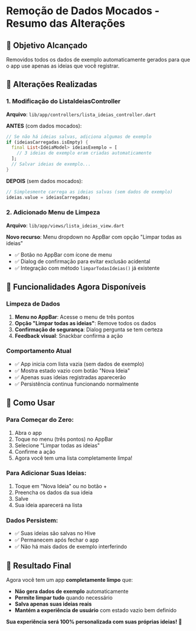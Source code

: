 # Remoção de Dados Mocados - Resumo das Alterações

## 🎯 **Objetivo Alcançado**

Removidos todos os dados de exemplo automaticamente gerados para que o app use apenas as ideias que você registrar.

## 🔧 **Alterações Realizadas**

### 1. **Modificação do ListaIdeiasController**

**Arquivo**: `lib/app/controllers/lista_ideias_controller.dart`

**ANTES** (com dados mocados):

```dart
// Se não há ideias salvas, adiciona algumas de exemplo
if (ideiasCarregadas.isEmpty) {
  final List<IdeiaModel> ideiasExemplo = [
    // 3 ideias de exemplo eram criadas automaticamente
  ];
  // Salvar ideias de exemplo...
}
```

**DEPOIS** (sem dados mocados):

```dart
// Simplesmente carrega as ideias salvas (sem dados de exemplo)
ideias.value = ideiasCarregadas;
```

### 2. **Adicionado Menu de Limpeza**

**Arquivo**: `lib/app/views/lista_ideias_view.dart`

**Novo recurso**: Menu dropdown no AppBar com opção "Limpar todas as ideias"

- ✅ Botão no AppBar com ícone de menu
- ✅ Dialog de confirmação para evitar exclusão acidental
- ✅ Integração com método `limparTodasIdeias()` já existente

## 🚀 **Funcionalidades Agora Disponíveis**

### **Limpeza de Dados**

1. **Menu no AppBar**: Acesse o menu de três pontos
2. **Opção "Limpar todas as ideias"**: Remove todos os dados
3. **Confirmação de segurança**: Dialog pergunta se tem certeza
4. **Feedback visual**: Snackbar confirma a ação

### **Comportamento Atual**

- ✅ App inicia com lista vazia (sem dados de exemplo)
- ✅ Mostra estado vazio com botão "Nova Ideia"
- ✅ Apenas suas ideias registradas aparecerão
- ✅ Persistência continua funcionando normalmente

## 📱 **Como Usar**

### **Para Começar do Zero:**

1. Abra o app
2. Toque no menu (três pontos) no AppBar
3. Selecione "Limpar todas as ideias"
4. Confirme a ação
5. Agora você tem uma lista completamente limpa!

### **Para Adicionar Suas Ideias:**

1. Toque em "Nova Ideia" ou no botão +
2. Preencha os dados da sua ideia
3. Salve
4. Sua ideia aparecerá na lista

### **Dados Persistem:**

- ✅ Suas ideias são salvas no Hive
- ✅ Permanecem após fechar o app
- ✅ Não há mais dados de exemplo interferindo

## 🎉 **Resultado Final**

Agora você tem um app **completamente limpo** que:

- **Não gera dados de exemplo** automaticamente
- **Permite limpar tudo** quando necessário
- **Salva apenas suas ideias reais**
- **Mantém a experiência de usuário** com estado vazio bem definido

**Sua experiência será 100% personalizada com suas próprias ideias!** 🎯
